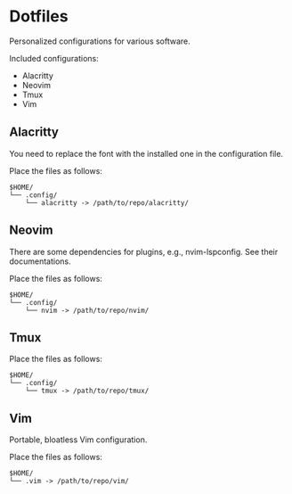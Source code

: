 # Dotfiles

Personalized configurations for various software.

Included configurations:

- Alacritty
- Neovim
- Tmux
- Vim

## Alacritty

You need to replace the font with the installed one in the configuration file.

Place the files as follows:
```
$HOME/
└── .config/
    └── alacritty -> /path/to/repo/alacritty/
```

## Neovim

There are some dependencies for plugins, e.g., nvim-lspconfig. See their documentations.

Place the files as follows:
```
$HOME/
└── .config/
    └── nvim -> /path/to/repo/nvim/
```

## Tmux

Place the files as follows:
```
$HOME/
└── .config/
    └── tmux -> /path/to/repo/tmux/
```

## Vim

Portable, bloatless Vim configuration.

Place the files as follows:
```
$HOME/
└── .vim -> /path/to/repo/vim/
```

